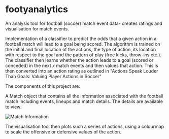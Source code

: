 # footyanalytics
An analysis tool for football (soccer) match event data- creates ratings and visualisation for match events.

Implementation of a classifier to predict the odds that a given action in a football match will lead to a goal being scored. The algorithm is trained on the initial and final location of the actions, the type of action, its location with respect to the goal and the pattern of play (free kicks, throw-ins etc.). The classifier then learns whether the action leads to a goal (scored or conceded) in the next *x* match events and then values that action. This is then converted into an action rating as outlined in "Actions Speak Louder Than Goals: Valuing Player Actions in Soccer" 

The components of this project are:

A Match object that contains all the information associated with the football match including events, lineups and match details. The details are available to view:

![Match Information](C/Users/sid96/Desktop/matchinfo.png)

The visualisation tool then plots such a series of actions, using a colourmap to scale the offensive or defensive values of the action.
